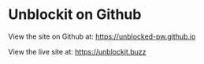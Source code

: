 # Unblockit on Github

View the site on Github at: https://unblocked-pw.github.io

View the live site at: https://unblockit.buzz
